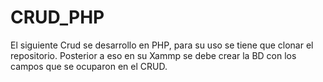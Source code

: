# CRUD_PHP
El siguiente Crud se desarrollo en PHP, para su uso se tiene que clonar el repositorio.
Posterior a eso en su Xammp se debe crear la BD con los campos que se ocuparon en el CRUD.
